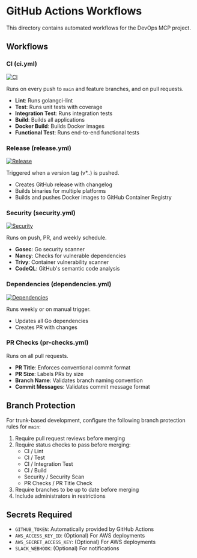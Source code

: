 # GitHub Actions Workflows

This directory contains automated workflows for the DevOps MCP project.

## Workflows

### CI (ci.yml)
[![CI](https://github.com/S-Corkum/devops-mcp/actions/workflows/ci.yml/badge.svg)](https://github.com/S-Corkum/devops-mcp/actions/workflows/ci.yml)

Runs on every push to `main` and feature branches, and on pull requests.

- **Lint**: Runs golangci-lint
- **Test**: Runs unit tests with coverage
- **Integration Test**: Runs integration tests
- **Build**: Builds all applications
- **Docker Build**: Builds Docker images
- **Functional Test**: Runs end-to-end functional tests

### Release (release.yml)
[![Release](https://github.com/S-Corkum/devops-mcp/actions/workflows/release.yml/badge.svg)](https://github.com/S-Corkum/devops-mcp/actions/workflows/release.yml)

Triggered when a version tag (v*.*.*) is pushed.

- Creates GitHub release with changelog
- Builds binaries for multiple platforms
- Builds and pushes Docker images to GitHub Container Registry

### Security (security.yml)
[![Security](https://github.com/S-Corkum/devops-mcp/actions/workflows/security.yml/badge.svg)](https://github.com/S-Corkum/devops-mcp/actions/workflows/security.yml)

Runs on push, PR, and weekly schedule.

- **Gosec**: Go security scanner
- **Nancy**: Checks for vulnerable dependencies
- **Trivy**: Container vulnerability scanner
- **CodeQL**: GitHub's semantic code analysis

### Dependencies (dependencies.yml)
[![Dependencies](https://github.com/S-Corkum/devops-mcp/actions/workflows/dependencies.yml/badge.svg)](https://github.com/S-Corkum/devops-mcp/actions/workflows/dependencies.yml)

Runs weekly or on manual trigger.

- Updates all Go dependencies
- Creates PR with changes

### PR Checks (pr-checks.yml)

Runs on all pull requests.

- **PR Title**: Enforces conventional commit format
- **PR Size**: Labels PRs by size
- **Branch Name**: Validates branch naming convention
- **Commit Messages**: Validates commit message format

## Branch Protection

For trunk-based development, configure the following branch protection rules for `main`:

1. Require pull request reviews before merging
2. Require status checks to pass before merging:
   - CI / Lint
   - CI / Test
   - CI / Integration Test
   - CI / Build
   - Security / Security Scan
   - PR Checks / PR Title Check
3. Require branches to be up to date before merging
4. Include administrators in restrictions

## Secrets Required

- `GITHUB_TOKEN`: Automatically provided by GitHub Actions
- `AWS_ACCESS_KEY_ID`: (Optional) For AWS deployments
- `AWS_SECRET_ACCESS_KEY`: (Optional) For AWS deployments
- `SLACK_WEBHOOK`: (Optional) For notifications